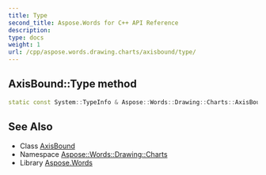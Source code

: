 ```yaml
---
title: Type
second_title: Aspose.Words for C++ API Reference
description: 
type: docs
weight: 1
url: /cpp/aspose.words.drawing.charts/axisbound/type/
---
```

## AxisBound::Type method




```cpp
static const System::TypeInfo & Aspose::Words::Drawing::Charts::AxisBound::Type()
```

## See Also

* Class [AxisBound](../)
* Namespace [Aspose::Words::Drawing::Charts](../../)
* Library [Aspose.Words](../../../)
